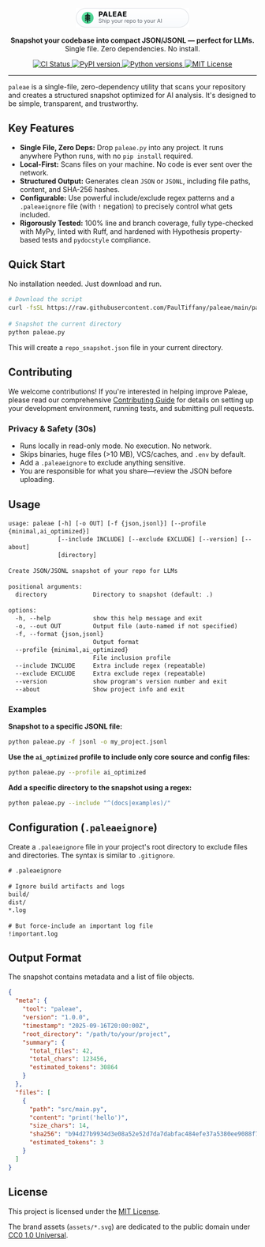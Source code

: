 <p align="center">
  <picture>
    <source media="(prefers-color-scheme: dark)" srcset="./assets/paleae-badge-dark.svg">
    <img alt="Paleae — Ship your repo to your AI" src="./assets/paleae-badge-light.svg" width="230">
  </picture>
</p>

<p align="center">
  <strong>Snapshot your codebase into compact JSON/JSONL — perfect for LLMs.</strong>
  <br>
  Single file. Zero dependencies. No install.
</p>

<p align="center">
  <a href="https://github.com/PaulTiffany/paleae/actions/workflows/ci.yml">
    <img src="https://github.com/PaulTiffany/paleae/actions/workflows/ci.yml/badge.svg" alt="CI Status">
  </a>
  <a href="https://pypi.org/project/paleae/">
    <img src="https://img.shields.io/pypi/v/paleae.svg?color=5EE1A0&label=pypi%20package" alt="PyPI version">
  </a>
  <a href="https://pypi.org/project/paleae/">
    <img src="https://img.shields.io/pypi/pyversions/paleae.svg" alt="Python versions">
  </a>
  <a href="./LICENSE">
    <img src="https://img.shields.io/badge/license-MIT-informational.svg" alt="MIT License">
  </a>
</p>

---

`paleae` is a single-file, zero-dependency utility that scans your repository and creates a structured snapshot optimized for AI analysis. It's designed to be simple, transparent, and trustworthy.

## Key Features

*   **Single File, Zero Deps:** Drop `paleae.py` into any project. It runs anywhere Python runs, with no `pip install` required.
*   **Local-First:** Scans files on your machine. No code is ever sent over the network.
*   **Structured Output:** Generates clean `JSON` or `JSONL`, including file paths, content, and SHA-256 hashes.
*   **Configurable:** Use powerful include/exclude regex patterns and a `.paleaeignore` file (with `!` negation) to precisely control what gets included.
*   **Rigorously Tested:** 100% line and branch coverage, fully type-checked with MyPy, linted with Ruff, and hardened with Hypothesis property-based tests and `pydocstyle` compliance.

## Quick Start

No installation needed. Just download and run.

```bash
# Download the script
curl -fsSL https://raw.githubusercontent.com/PaulTiffany/paleae/main/paleae.py -o paleae.py

# Snapshot the current directory
python paleae.py
```

This will create a `repo_snapshot.json` file in your current directory.

## Contributing

We welcome contributions! If you're interested in helping improve Paleae, please read our comprehensive [Contributing Guide](./CONTRIBUTING.md) for details on setting up your development environment, running tests, and submitting pull requests.

### Privacy & Safety (30s)
- Runs locally in read-only mode. No execution. No network.
- Skips binaries, huge files (>10 MB), VCS/caches, and `.env` by default.
- Add a `.paleaeignore` to exclude anything sensitive.
- You are responsible for what you share—review the JSON before uploading.

## Usage

```
usage: paleae [-h] [-o OUT] [-f {json,jsonl}] [--profile {minimal,ai_optimized}]
              [--include INCLUDE] [--exclude EXCLUDE] [--version] [--about]
              [directory]

Create JSON/JSONL snapshot of your repo for LLMs

positional arguments:
  directory             Directory to snapshot (default: .)

options:
  -h, --help            show this help message and exit
  -o, --out OUT         Output file (auto-named if not specified)
  -f, --format {json,jsonl}
                        Output format
  --profile {minimal,ai_optimized}
                        File inclusion profile
  --include INCLUDE     Extra include regex (repeatable)
  --exclude EXCLUDE     Extra exclude regex (repeatable)
  --version             show program's version number and exit
  --about               Show project info and exit
```

### Examples

**Snapshot to a specific JSONL file:**
```bash
python paleae.py -f jsonl -o my_project.jsonl
```

**Use the `ai_optimized` profile to include only core source and config files:**
```bash
python paleae.py --profile ai_optimized
```

**Add a specific directory to the snapshot using a regex:**
```bash
python paleae.py --include "^(docs|examples)/"
```

## Configuration (`.paleaeignore`)

Create a `.paleaeignore` file in your project's root directory to exclude files and directories. The syntax is similar to `.gitignore`.

```
# .paleaeignore

# Ignore build artifacts and logs
build/
dist/
*.log

# But force-include an important log file
!important.log
```

## Output Format

The snapshot contains metadata and a list of file objects.

```json
{
  "meta": {
    "tool": "paleae",
    "version": "1.0.0",
    "timestamp": "2025-09-16T20:00:00Z",
    "root_directory": "/path/to/your/project",
    "summary": {
      "total_files": 42,
      "total_chars": 123456,
      "estimated_tokens": 30864
    }
  },
  "files": [
    {
      "path": "src/main.py",
      "content": "print('hello')",
      "size_chars": 14,
      "sha256": "b94d27b9934d3e08a52e52d7da7dabfac484efe37a5380ee9088f7ace2efcde9",
      "estimated_tokens": 3
    }
  ]
}
```

## License

This project is licensed under the [MIT License](./LICENSE).

The brand assets (`assets/*.svg`) are dedicated to the public domain under [CC0 1.0 Universal](./assets/LICENSE.txt).
